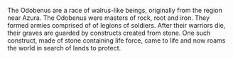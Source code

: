 The Odobenus are a race of walrus-like beings, originally from the region near Azura.
The Odobenus were masters of rock, root and iron. They formed armies comprised of of legions of soldiers. After their warriors die, their graves are guarded by constructs created from stone. One such construct, made of stone containing life force, came to life and now roams the world in search of lands to protect.
